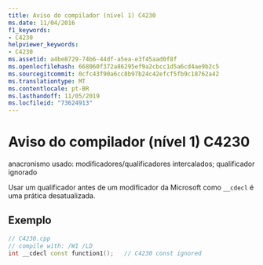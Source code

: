 ```yaml
---
title: Aviso do compilador (nível 1) C4230
ms.date: 11/04/2016
f1_keywords:
- C4230
helpviewer_keywords:
- C4230
ms.assetid: a4be8729-74b6-44df-a5ea-e3f45aad0f8f
ms.openlocfilehash: 668060f372a86295ef9a2cbcc1d5a6cd4ae9b2c5
ms.sourcegitcommit: 0cfc43f90a6cc8b97b24c42efcf5fb9c18762a42
ms.translationtype: MT
ms.contentlocale: pt-BR
ms.lasthandoff: 11/05/2019
ms.locfileid: "73624913"
---
```

# <a name="compiler-warning-level-1-c4230"></a>Aviso do compilador (nível 1) C4230

anacronismo usado: modificadores/qualificadores intercalados; qualificador ignorado

Usar um qualificador antes de um modificador da Microsoft como `__cdecl` é uma prática desatualizada.

## <a name="example"></a>Exemplo

```cpp
// C4230.cpp
// compile with: /W1 /LD
int __cdecl const function1();   // C4230 const ignored
```